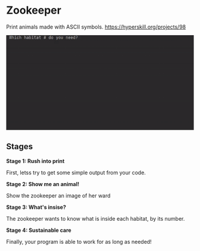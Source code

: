 # Zookeeper
Print animals made with ASCII symbols.
https://hyperskill.org/projects/98

![image](demonstration.gif)

## Stages

__Stage 1: Rush into print__

First, letss try to get some simple output from your code.

__Stage 2: Show me an animal!__

Show the zookeeper an image of her ward

__Stage 3: What's insise?__

The zookeeper wants to know what is inside each habitat, by its number.

__Stage 4: Sustainable care__

Finally, your program is able to work for as long as needed!





